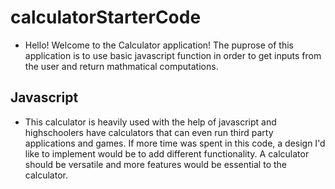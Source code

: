 # calculatorStarterCode
* Hello! Welcome to the Calculator application! The puprose of this application 
is to use basic javascript function in order to get inputs from the user and
return mathmatical computations.
## Javascript
* This calculator is heavily used with the help of javascript and highschoolers
have calculators that can even run third party applications and games. If more
time was spent in this code, a design I'd like to implement would be to add
different functionality. A calculator should be versatile and more features would be
essential to the calculator.